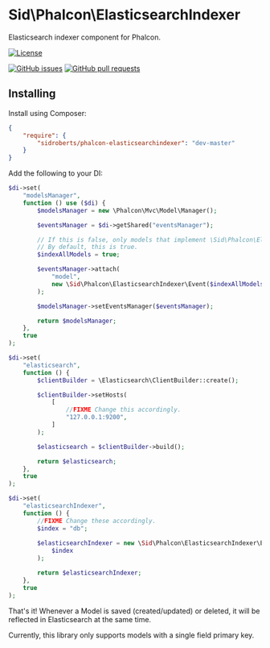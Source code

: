 Sid\Phalcon\ElasticsearchIndexer
================================

Elasticsearch indexer component for Phalcon.



[![License](https://img.shields.io/github/license/SidRoberts/phalcon-elasticsearchindexer.svg?style=for-the-badge)]()

[![GitHub issues](https://img.shields.io/github/issues-raw/SidRoberts/phalcon-elasticsearchindexer.svg?style=for-the-badge)](https://github.com/SidRoberts/phalcon-elasticsearch/issues)
[![GitHub pull requests](https://img.shields.io/github/issues-pr-raw/SidRoberts/phalcon-elasticsearchindexer.svg?style=for-the-badge)](https://github.com/SidRoberts/phalcon-elasticsearch/pulls)



## Installing

Install using Composer:

```json
{
    "require": {
        "sidroberts/phalcon-elasticsearchindexer": "dev-master"
    }
}
```

Add the following to your DI:

```php
$di->set(
    "modelsManager",
    function () use ($di) {
        $modelsManager = new \Phalcon\Mvc\Model\Manager();

        $eventsManager = $di->getShared("eventsManager");

        // If this is false, only models that implement \Sid\Phalcon\ElasticsearchIndexer\IndexInterface will be indexed.
        // By default, this is true.
        $indexAllModels = true;

        $eventsManager->attach(
            "model",
            new \Sid\Phalcon\ElasticsearchIndexer\Event($indexAllModels)
        );

        $modelsManager->setEventsManager($eventsManager);

        return $modelsManager;
    },
    true
);

$di->set(
    "elasticsearch",
    function () {
        $clientBuilder = \Elasticsearch\ClientBuilder::create();

        $clientBuilder->setHosts(
            [
                //FIXME Change this accordingly.
                "127.0.0.1:9200",
            ]
        );

        $elasticsearch = $clientBuilder->build();

        return $elasticsearch;
    },
    true
);

$di->set(
    "elasticsearchIndexer",
    function () {
        //FIXME Change these accordingly.
        $index = "db";
        
        $elasticsearchIndexer = new \Sid\Phalcon\ElasticsearchIndexer\ElasticsearchIndexer(
            $index
        );

        return $elasticsearchIndexer;
    },
    true
);
```

That's it!
Whenever a Model is saved (created/updated) or deleted, it will be reflected in Elasticsearch at the same time.

Currently, this library only supports models with a single field primary key.
